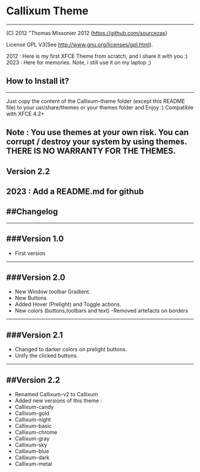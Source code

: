 # Callixum Theme
-----------
(C) 2012 "Thomas Missonier 2012 (https://github.com/sourcezax)

License GPL V3(See http://www.gnu.org/licenses/gpl.html).        

2012 : Here is my first XFCE Theme from scratch, and I share it with you :)
2023 : Here for memories. Note, i still use it on my laptop ;)

## How to Install it?
----------------------
Just copy the content of the Callixum-theme folder (except this README file) to your usr/share/themes or your themes folder and Enjoy :)
Compatible with XFCE 4.2+

Note : You use themes at your own risk. You can corrupt / destroy your system by using themes.  
THERE IS NO WARRANTY FOR THE THEMES. 
-----------
Version 2.2
-----------
2023 : Add a README.md for github
--------------
##Changelog
--------------
--------------
###Version 1.0
--------------
- First version

--------------
###Version 2.0
--------------
- New Window toolbar Gradient.
- New Buttons
- Added Hover (Prelight) and Toggle actions.
- New colors (buttons,toolbars and text)
-Removed artefacts on borders

--------------
###Version 2.1
--------------
- Changed to darker colors on prelight buttons.
- Unify the clicked buttons.
 
--------------
##Version 2.2
--------------

- Renamed Callixum-v2 to Callixum 
- Added new versions of this theme :
- Callixum-candy
- Callixum-gold
- Callixum-night
- Callixum-basic
- Callixum-chrome
- Callixum-gray
- Callixum-sky
- Callixum-blue
- Callixum-dark
- Callixum-metal



